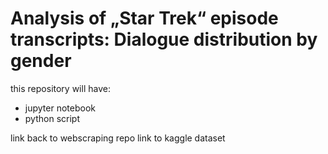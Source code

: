 # Analysis of „Star Trek“ episode transcripts: Dialogue distribution by gender

this repository will have:
* jupyter notebook
* python script

link back to webscraping repo
link to kaggle dataset
